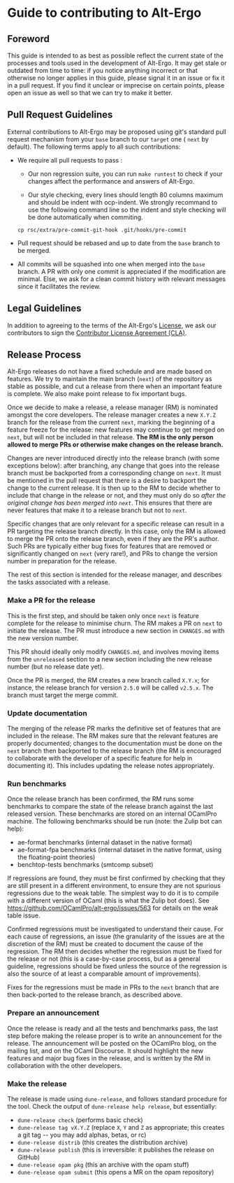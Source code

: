 # Guide to contributing to Alt-Ergo

## Foreword

This guide is intended to as best as possible reflect the current state of the processes and tools used in the development of Alt-Ergo. It may get stale or outdated from time to time: if you notice anything incorrect or that otherwise no longer applies in this guide, please signal it in an issue or fix it in a pull request. If you find it unclear or imprecise on certain points, please open an issue as well so that we can try to make it better.

## Pull Request Guidelines

External contributions to Alt-Ergo may be proposed using git's standard pull request mechanism from your `base` branch to our `target` one ( `next` by default).
The following terms apply to all such contributions:

* We require all pull requests to pass :

	* Our non regression suite, you can run `make runtest` to check if your changes affect the performance and answers of Alt-Ergo.

	* Our style checking, every lines should length 80 columns maximum and should be indent with ocp-indent.
	  We strongly recommand to use the following command line so the indent and style checking will be done automatically when commiting.

	```cp rsc/extra/pre-commit-git-hook .git/hooks/pre-commit```

* Pull request should be rebased and up to date from the `base` branch to be merged.

* All commits will be squashed into one when merged into the `base` branch. A PR with only one commit is appreciated if the modification are minimal. Else, we ask for a clean commit history with relevant messages since it facilitates the review.

## Legal Guidelines

In addition to agreeing to the terms of the Alt-Ergo's [License], we ask our contributors to sign the [Contributor License Agreement (CLA)].

[License]: ../About/licenses/index
[Contributor License Agreement (CLA)]: https://www.ocamlpro.com/files/CLA-OCamlPro-corporate.txt

## Release Process

Alt-Ergo releases do not have a fixed schedule and are made based on features. We try to maintain the main branch (`next`) of the repository as stable as possible, and cut a release from there when an important feature is complete. We also make point release to fix important bugs.

Once we decide to make a release, a release manager (RM) is nominated amongst the core developers. The release manager creates a new `X.Y.Z` branch for the release from the current `next`, marking the beginning of a feature freeze for the release: new features may continue to get merged on `next`, but will not be included in that release. **The RM is the only person allowed to merge PRs or otherwise make changes on the release branch.**

Changes are never introduced directly into the release branch (with some exceptions below): after branching, any change that goes into the release branch must be backported from a corresponding change on `next`. It must be mentioned in the pull request that there is a desire to backport the change to the current release. It is then up to the RM to decide whether to include that change in the release or not, and they must only do so *after the original change has been merged into `next`*. This ensures that there are never features that make it to a release branch but not to `next`.

Specific changes that are only relevant for a specific release can result in a PR targeting the release branch directly. In this case, only the RM is allowed to merge the PR onto the release branch, even if they are the PR's author. Such PRs are typically either bug fixes for features that are removed or significantly changed on `next` (very rare!), and PRs to change the version number in preparation for the release.

The rest of this section is intended for the release manager, and describes the tasks associated with a release.

### Make a PR for the release

This is the first step, and should be taken only once `next` is feature complete for the release to minimise churn. The RM makes a PR on `next` to initiate the release. The PR must introduce a new section in `CHANGES.md` with the new version number.

This PR should ideally only modify `CHANGES.md`, and involves moving items from the `unreleased` section to a new section including the new release number (but no release date yet).

Once the PR is merged, the RM creates a new branch called `X.Y.x`; for instance, the release branch for version `2.5.0` will be called `v2.5.x`. The branch must target the merge commit.

### Update documentation

The merging of the release PR marks the definitive set of features that are included in the release. The RM makes sure that the relevant features are properly documented; changes to the documentation must be done on the `next` branch then backported to the release branch (the RM is encouraged to collaborate with the developer of a specific feature for help in documenting it). This includes updating the release notes appropriately.

### Run benchmarks

Once the release branch has been confirmed, the RM runs some benchmarks to compare the state of the release branch against the last released version. These benchmarks are stored on an internal OCamlPro machine. The following benchmarks should be run (note: the Zulip bot can help):

 - ae-format benchmarks (internal dataset in the native format)
 - ae-format-fpa benchmarks (internal dataset in the native format, using the floating-point theories)
 - benchtop-tests benchmarks (smtcomp subset)

If regressions are found, they must be first confirmed by checking that they are still present in a different environment, to ensure they are not spurious regressions due to the weak table. The simplest way to do it is to compile with a different version of OCaml (this is what the Zulip bot does). See https://github.com/OCamlPro/alt-ergo/issues/563 for details on the weak table issue.

Confirmed regressions must be investigated to understand their cause. For each cause of regressions, an issue (the granularity of the issues are at the discretion of the RM) must be created to document the cause of the regression. The RM then decides whether the regression must be fixed for the release or not (this is a case-by-case process, but as a general guideline, regressions should be fixed unless the source of the regression is also the source of at least a comparable amount of improvements).

Fixes for the regressions must be made in PRs to the `next` branch that are then back-ported to the release branch, as described above.

### Prepare an announcement

Once the release is ready and all the tests and benchmarks pass, the last step before making the release proper is to write an announcement for the release. The announcement will be posted on the OCamlPro blog, on the mailing list, and on the OCaml Discourse. It should highlight the new features and major bug fixes in the release, and is written by the RM in collaboration with the other developers.

### Make the release

The release is made using `dune-release`, and follows standard procedure for the tool. Check the output of `dune-release help release`, but essentially:

 - `dune-release check` (performs basic check)
 - `dune-release tag vX.Y.Z` (replace `X`, `Y` and `Z` as appropriate; this creates a git tag -- you may add alphas, betas, or rc)
 - `dune-release distrib` (this creates the distribution archive)
 - `dune-release publish` (this is irreversible: it publishes the release on GitHub)
 - `dune-release opam pkg` (this an archive with the opam stuff)
 - `dune-release opam submit` (this opens a MR on the opam repository)
